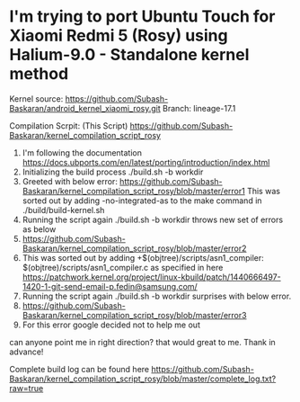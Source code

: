 # I'm trying to port Ubuntu Touch for Xiaomi Redmi 5 (Rosy) using Halium-9.0 - Standalone kernel method

Kernel source: https://github.com/Subash-Baskaran/android_kernel_xiaomi_rosy.git Branch: lineage-17.1

Compilation Scrpit: (This Script) https://github.com/Subash-Baskaran/kernel_compilation_script_rosy

1. I'm following the documentation https://docs.ubports.com/en/latest/porting/introduction/index.html
2. Initializing the build process 
   ./build.sh -b workdir
4. Greeted with below error:
     https://github.com/Subash-Baskaran/kernel_compilation_script_rosy/blob/master/error1
     This was sorted out by adding -no-integrated-as to the make command in ./build/build-kernel.sh
3. Running the script again ./build.sh -b workdir throws new set of errors as below
4.	https://github.com/Subash-Baskaran/kernel_compilation_script_rosy/blob/master/error2
5.	This was sorted out by adding +$(objtree)/scripts/asn1_compiler: $(objtree)/scripts/asn1_compiler.c as specified in here https://patchwork.kernel.org/project/linux-kbuild/patch/1440666497-1420-1-git-send-email-p.fedin@samsung.com/
6. Running the script again ./build.sh -b workdir surprises with below error.
7.	https://github.com/Subash-Baskaran/kernel_compilation_script_rosy/blob/master/error3
8.	For this error google decided not to help me out

can anyone point me in right direction? that would great to me. Thank in advance!

Complete build log can be found here https://github.com/Subash-Baskaran/kernel_compilation_script_rosy/blob/master/complete_log.txt?raw=true
